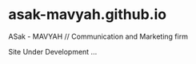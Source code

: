 # asak-mavyah.github.io
ASak - MAVYAH // Communication and Marketing firm

Site Under Development ...
